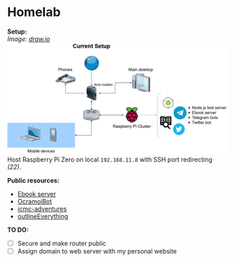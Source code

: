 # Homelab

**Setup:**  
*Image: [draw.io](https://app.diagrams.net/)*  
![Setup layout](https://raw.githubusercontent.com/Ocramoi/Homelab/master/Setup.jpg)  
Host Raspberry Pi Zero on local `192.168.11.8` with SSH port redirecting *(22)*.

**Public resources:**
- [Ebook server](https://github.com/Ocramoi/freeEbookServer)
- [OcramoiBot](https://github.com/Ocramoi/OcramoiBot)
- [icmc-adventures](https://github.com/milenacsilva/guia-de-merdas-bot)
- [outlineEverything](https://github.com/Ocramoi/outlineEverything)

**TO DO:**

 - [ ] Secure and make router public
 - [ ] Assign domain to web server with my personal website
